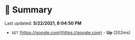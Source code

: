 # 📖 Summary
Last updated: **5/22/2021, 8:04:50 PM**

- `GET` [https://google.com](https://google.com) - **Up** (202ms)

